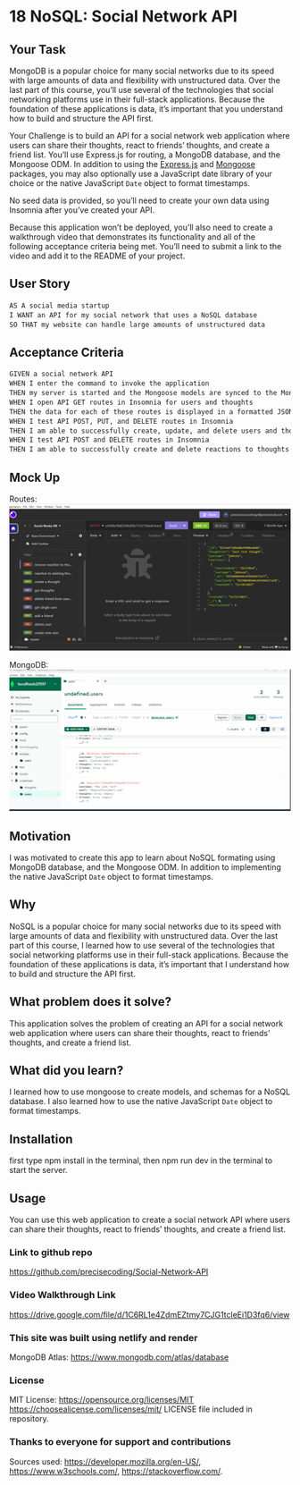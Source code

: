 # 18 NoSQL: Social Network API

## Your Task

MongoDB is a popular choice for many social networks due to its speed with large amounts of data and flexibility with unstructured data. Over the last part of this course, you’ll use several of the technologies that social networking platforms use in their full-stack applications. Because the foundation of these applications is data, it’s important that you understand how to build and structure the API first.

Your Challenge is to build an API for a social network web application where users can share their thoughts, react to friends’ thoughts, and create a friend list. You’ll use Express.js for routing, a MongoDB database, and the Mongoose ODM. In addition to using the [Express.js](https://www.npmjs.com/package/express) and [Mongoose](https://www.npmjs.com/package/mongoose) packages, you may also optionally use a JavaScript date library of your choice or the native JavaScript `Date` object to format timestamps.

No seed data is provided, so you’ll need to create your own data using Insomnia after you’ve created your API.

Because this application won’t be deployed, you’ll also need to create a walkthrough video that demonstrates its functionality and all of the following acceptance criteria being met. You’ll need to submit a link to the video and add it to the README of your project.

## User Story

```md
AS A social media startup
I WANT an API for my social network that uses a NoSQL database
SO THAT my website can handle large amounts of unstructured data
```

## Acceptance Criteria

```md
GIVEN a social network API
WHEN I enter the command to invoke the application
THEN my server is started and the Mongoose models are synced to the MongoDB database
WHEN I open API GET routes in Insomnia for users and thoughts
THEN the data for each of these routes is displayed in a formatted JSON
WHEN I test API POST, PUT, and DELETE routes in Insomnia
THEN I am able to successfully create, update, and delete users and thoughts in my database
WHEN I test API POST and DELETE routes in Insomnia
THEN I am able to successfully create and delete reactions to thoughts and add and remove friends to a user’s friend list
```

## Mock Up

Routes:
![Screenshot of routes](./Assets/routessocial.png)

MongoDB:
![Screenshot of routes](./Assets/mongodbsocial.png)

## Motivation

I was motivated to create this app to learn about NoSQL formating using MongoDB database, and the Mongoose ODM. In addition to implementing the native JavaScript `Date` object to format timestamps.

## Why

NoSQL is a popular choice for many social networks due to its speed with large amounts of data and flexibility with unstructured data. Over the last part of this course, I learned how to use several of the technologies that social networking platforms use in their full-stack applications. Because the foundation of these applications is data, it’s important that I understand how to build and structure the API first.

## What problem does it solve?

This application solves the problem of creating an API for a social network web application where users can share their thoughts, react to friends’ thoughts, and create a friend list.

## What did you learn?

I learned how to use mongoose to create models, and schemas for a NoSQL database. I also learned how to use the native JavaScript `Date` object to format timestamps.


## Installation

first type npm install in the terminal, then npm run dev in the terminal to start the server.

## Usage

You can use this web application to create a social network API where users can share their thoughts, react to friends’ thoughts, and create a friend list.

### Link to github repo

<https://github.com/precisecoding/Social-Network-API>

### Video Walkthrough Link

<https://drive.google.com/file/d/1C6RL1e4ZdmEZtmy7CJG1tcleEi1D3fq6/view>

### This site was built using netlify and render

MongoDB Atlas:
<https://www.mongodb.com/atlas/database>

### License

MIT License:
<https://opensource.org/licenses/MIT>
<https://choosealicense.com/licenses/mit/>
LICENSE file included in repository.

### Thanks to everyone for support and contributions

Sources used: <https://developer.mozilla.org/en-US/>, <https://www.w3schools.com/>, <https://stackoverflow.com/>. 